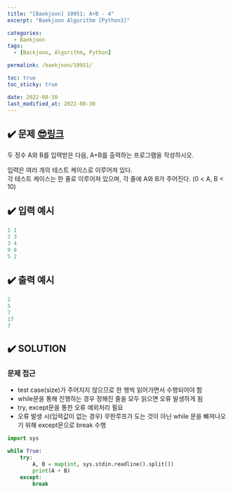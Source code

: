 ```yaml
---
title: "[Baekjoon] 10951: A+B - 4"
excerpt: "Baekjoon Algorithm [Python3]"

categories:
  - Baekjoon
tags:
  - [Backjoon, Algorithm, Python]

permalink: /baekjoon/10951/

toc: true
toc_sticky: true

date: 2022-08-30
last_modified_at: 2022-08-30
---
```


## ✔️ 문제     [😎링크](https://www.acmicpc.net/problem/10951)
두 정수 A와 B를 입력받은 다음, A+B를 출력하는 프로그램을 작성하시오.

입력은 여러 개의 테스트 케이스로 이루어져 있다.  
각 테스트 케이스는 한 줄로 이루어져 있으며, 각 줄에 A와 B가 주어진다. (0 < A, B < 10)

## ✔️ 입력 예시
```python
1 1
2 3
3 4
9 8
5 2
```

## ✔️ 출력 예시
```python
2
5
7
17
7
```

## ✔️ SOLUTION
### 문제 접근

- test case(size)가 주어지지 않으므로 한 행씩 읽어가면서 수행되어야 함
- while문을 통해 진행하는 경우 정해진 줄을 모두 읽으면 오류 발생하게 됨
- try, except문을 통한 오류 예외처리 필요
- 오류 발생 시(입력값이 없는 경우) 무한루프가 도는 것이 아닌 while 문을 빠져나오기 위해 except문으로 break 수행

```python
import sys

while True:
    try:
        A, B = map(int, sys.stdin.readline().split())
        print(A + B)
    except:
        break
```


